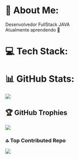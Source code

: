 # 💫 About Me:
Desenvolvedor FullStack JAVA<br>Atualmente aprendendo 🚀


# 💻 Tech Stack:

# 📊 GitHub Stats:

![](https://github-readme-streak-stats.herokuapp.com/?user=guilhermealencastro&theme=dark&hide_border=false)<br/>


## 🏆 GitHub Trophies
![](https://github-profile-trophy.vercel.app/?username=guilhermealencastro&theme=radical&no-frame=false&no-bg=false&margin-w=4)

### 🔝 Top Contributed Repo
![](https://github-contributor-stats.vercel.app/api?username=guilhermealencastro&limit=5&theme=dark&combine_all_yearly_contributions=true)

<!-- Proudly created with GPRM ( https://gprm.itsvg.in ) -->
